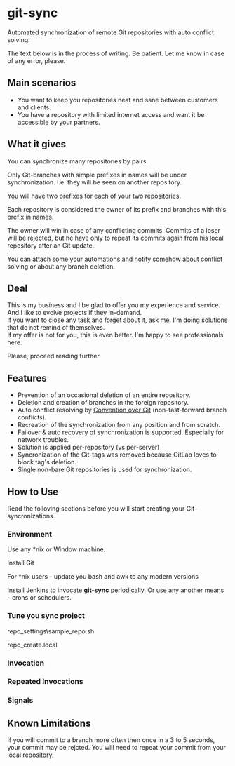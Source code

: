 # git-sync

Automated synchronization of remote Git repositories with auto conflict solving.

The text below is in the process of writing. Be patient. Let me know in case of any error, please.

## Main scenarios

* You want to keep you repositories neat and sane between customers and clients.
* You have a repository with limited internet access and want it be accessible by your partners.

## What it gives

You can synchronize many repositories by pairs.

Only Git-branches with simple prefixes in names will be under synchronization. I.e. they will be seen on another repository.

You will have two prefixes for each of your two repositories.

Each repository is considered the owner of its prefix and branches with this prefix in names.

The owner will win in case of any conflicting commits. Commits of a loser will be rejected, but he have only to repeat its commits again from his local repository after an Git update.

You can attach some your automations and notify somehow about conflict solving or about any branch deletion.

## Deal

This is my business and I be glad to offer you my experience and service. And I like to evolve projects if they in-demand.<br/>
If you want to close any task and forget about it, ask me. I'm doing solutions that do not remind of themselves.<br/>
If my offer is not for you, this is even better. I'm happy to see professionals here.

Please, proceed reading further.

## Features

* Prevention of an occasional deletion of an entire repository.
* Deletion and creation of branches in the foreign repository.
* Auto conflict resolving by [Convention over Git](http://blog.it3xl.com/2017/09/convention-over-git.html) (non-fast-forward branch conflicts).
* Recreation of the synchronization from any position and from scratch.
* Failover & auto recovery of synchronization is supported. Especially for network troubles.
* Solution is applied per-repository (vs per-server)
* Syncronization of the Git-tags was removed because GitLab loves to block tag's deletion.
* Single non-bare Git repositories is used for synchronization.


## How to Use

Read the folloving sections before you will start creating your Git-syncronizations.

### Environment

Use any \*nix or Window machine.

Install Git

For \*nix users - update you bash and awk to any modern versions

Install Jenkins to invocate **git-sync** periodically. Or use any another means - crons or schedulers.

### Tune you sync project


repo_settings\sample_repo.sh

repo_create.local

### Invocation

### Repeated Invocations



### Signals




## Known Limitations

If you will commit to a branch more often then once in a 3 to 5 seconds, your commit may be rejcted. You will need to repeat your commit from your local repository.
